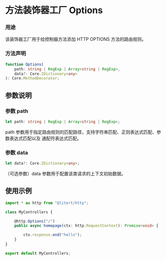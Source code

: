 # 方法装饰器工厂 Options

### 用途

该装饰器工厂用于给控制器方法添加 HTTP OPTIONS 方法的路由规则。

### 方法声明

```ts
function Options(
    path: string | RegExp | Array<string | RegExp>,
    data?: Core.IDictionary<any>
): Core.MethodDecorator;
```

## 参数说明

### 参数 path

```ts
let path: string | RegExp | Array<string | RegExp>;
```

path 参数用于指定路由规则的匹配路径，支持字符串匹配、正则表达式匹配、参数表达式匹配以及
通配符表达式匹配。

### 参数 data

```ts
let data?: Core.IDictionary<any>;
```

（可选参数）data 参数用于配置该类请求的上下文初始数据。

## 使用示例

```ts
import * as http from "@litert/http";

class MyControllers {

    @http.Options("/")
    public async homepage(ctx: http.RequestContext): Promise<void> {

        ctx.response.end("hello");
    }
}

export default MyControllers;
```

